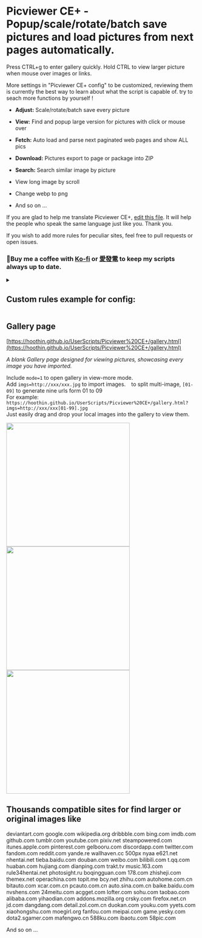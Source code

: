 # Picviewer CE+ - Popup/scale/rotate/batch save pictures and load pictures from next pages automatically. 

Press CTRL+g to enter gallery quickly. Hold CTRL to view larger picture when mouse over images or links.

More settings in "Picviewer CE+ config" to be customized, reviewing them is currently the best way to learn about what the script is capable of. try to seach more functions by yourself ! 

+ **Adjust:** Scale/rotate/batch save every picture

+ **View:** Find and popup large version for pictures with click or mouse over

+ **Fetch:** Auto load and parse next paginated web
 pages and show ALL pics

+ **Download:** Pictures export to page or package into ZIP

+ **Search:** Search similar image by picture

+ View long image by scroll

+ Change webp to png

+ And so on ...

If you are glad to help me translate Picviewer CE+, [edit this file](https://github.com/hoothin/UserScripts/blob/master/Picviewer%20CE%2B/pvcep_lang.js#L1).
It will help the people who speak the same language just like you. Thank you.

If you wish to add more rules for peculiar sites, feel free to pull requests or open issues.

### 💝Buy me a coffee with [Ko-fi](https://ko-fi.com/hoothin) or [愛發電](https://afdian.net/a/hoothin) to keep my scripts always up to date.

 <details>
<summary><h2>Custom rules example for config:</h2></summary>
<b>1.</b>
This can add click-to-open for existing asiansister rule. Place it into the '[]' of rule textarea.
<pre>
{
&nbsp;name: "asiansister",
&nbsp;clickToOpen:{
&nbsp;&nbsp;enabled:true,
&nbsp;&nbsp;preventDefault:true,
&nbsp;&nbsp;type:'actual'
&nbsp;}
}
</pre> 
<br>
<b>2.</b>
This can add large-image rule for dmm to view high-definition original images or download them.
<pre>
{
&nbsp;name: "dmm",
&nbsp;src: /pics\.dmm\.co\.jp/i,
&nbsp;r: "ps.jpg",
&nbsp;s: "pl.jpg"
}
</pre>
<b>3.</b>
Using a standalone script, you have the ability to manage all of your custom rules.

```
// ==UserScript==
// @name         Picviewer CE+ custom rules
// @namespace    hoothin
// @version      0.1
// @description  Picviewer CE+ custom rules
// @author       You
// @match        *://*/*
// @run-at       document-start
// @grant        none
// ==/UserScript==

(function() {
    'use strict';
    window.pvcepRules = [
        {
            name: "dmm",
            src: /pics\.dmm\.co\.jp/i,
            r: "ps.jpg",
            s: "pl.jpg"
        }
    ];
})();
```
 </details>

## Gallery page
[https://hoothin.github.io/UserScripts/Picviewer%20CE+/gallery.html](https://hoothin.github.io/UserScripts/Picviewer%20CE+/gallery.html)

*A blank Gallery page designed for viewing pictures, showcasing every image you have imported.*

Include `mode=1` to open gallery in view-more mode.<br/>
Add `imgs=http://xxx/xxx.jpg` to import images. ` ` to split multi-image, `[01-09]` to generate nine urls form 01 to 09<br/>
For example: `https://hoothin.github.io/UserScripts/Picviewer%20CE+/gallery.html?imgs=http://xxx/xxx[01-99].jpg`<br/>
Just easily drag and drop your local images into the gallery to view them.

<img src='https://v2fy.com/asset/063_picviewer_ce/72723103-d911ce00-3bba-11ea-9541-0be746977dbc.gif' width=325><img src='https://v2fy.com/asset/063_picviewer_ce/72767872-7eb35480-3c30-11ea-814d-ce4678c81089.gif' width=325><img src='https://v2fy.com/asset/063_picviewer_ce/73130353-c4598e00-4031-11ea-810e-9498677a40d1.gif' width=325>

Thousands compatible sites for find larger or original images like
--
deviantart.com
google.com
wikipedia.org
dribbble.com
bing.com
imdb.com
github.com
tumblr.com
youtube.com
pixiv.net
steampowered.com
itunes.apple.com
pinterest.com
gelbooru.com
discordapp.com
twitter.com
fandom.com
reddit.com
yande.re
wallhaven.cc
500px
nyaa
e621.net
nhentai.net
tieba.baidu.com
douban.com
weibo.com
bilibili.com
t.qq.com
huaban.com
hujiang.com
dianping.com
trakt.tv
music.163.com
rule34hentai.net
photosight.ru
boqingguan.com
178.com
zhisheji.com
themex.net
operachina.com
topit.me
bcy.net
zhihu.com
autohome.com.cn
bitauto.com
xcar.com.cn
pcauto.com.cn
auto.sina.com.cn
baike.baidu.com
nvshens.com
24meitu.com
acgget.com
lofter.com
sohu.com
taobao.com
alibaba.com
yihaodian.com
addons.mozilla.org
crsky.com
firefox.net.cn
jd.com
dangdang.com
detail.zol.com.cn
duokan.com
youku.com
yyets.com
xiaohongshu.com
moegirl.org
fanfou.com
meipai.com
game.yesky.com
dota2.sgamer.com
mafengwo.cn
588ku.com
ibaotu.com
58pic.com

And so on ...
